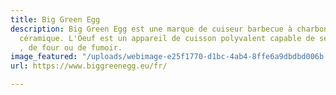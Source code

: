 ```yaml
---
title: Big Green Egg
description: Big Green Egg est une marque de cuiseur barbecue à charbon de bois en
  céramique. L'Oeuf est un appareil de cuisson polyvalent capable de servir de gril
  , de four ou de fumoir.
image_featured: "/uploads/webimage-e25f1770-d1bc-4ab4-8ffe6a9dbdbd006b.jpg"
url: https://www.biggreenegg.eu/fr/

---
```

